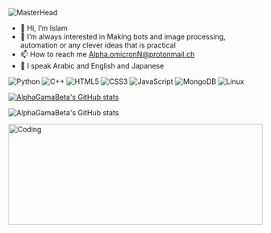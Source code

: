 ![MasterHead](https://github.com/AlphaGamaBeta/space/blob/Alpha/banner(1).png?raw=true)        
- 👋 Hi, I’m  Islam
- 👀 I’m always interested in Making bots and image processing, automation or any clever ideas that is practical 
- 📫 How to reach me Alpha.omicronN@protonmail.ch
- 🤖 I speak Arabic and English and Japanese 

![Python](https://img.shields.io/badge/python-3670A0?style=for-the-badge&logo=python&logoColor=ffdd54) ![C++](https://img.shields.io/badge/c++-%2300599C.svg?style=for-the-badge&logo=c%2B%2B&logoColor=white) ![HTML5](https://img.shields.io/badge/html5-%23E34F26.svg?style=for-the-badge&logo=html5&logoColor=white) ![CSS3](https://img.shields.io/badge/css3-%231572B6.svg?style=for-the-badge&logo=css3&logoColor=white) ![JavaScript](https://img.shields.io/badge/javascript-%23323330.svg?style=for-the-badge&logo=javascript&logoColor=%23F7DF1E) ![MongoDB](https://img.shields.io/badge/MongoDB-%234ea94b.svg?style=for-the-badge&logo=mongodb&logoColor=white) ![Linux](https://img.shields.io/badge/Linux-FCC624?style=for-the-badge&logo=linux&logoColor=black)


[![AlphaGamaBeta's GitHub stats](https://github-readme-stats.vercel.app/api?username=AlphaGamaBeta&show_icons=true&hide=stars&theme=tokyonight)](https://github.com/AlphaGamaBeta/github-readme-stats)

![AlphaGamaBeta's GitHub stats](https://github-profile-trophy.vercel.app/?username=AlphaGamaBeta&title=Repo&theme=tokyonight)

 <img class="center" alt="Coding" height="200" width="100%" src="https://github.com/AlphaGamaBeta/space/blob/Alpha/ef9a3260506271.5a4f65ff2e513.gif?raw=true">
